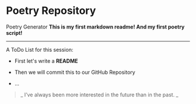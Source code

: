 # Poetry Repository
Poetry Generator
**This is my first markdown readme! And my first poetry script!**

---

A ToDo List for this session:

* First let's write a **README**

* Then we will commit this to our GitHub Repository
* ...
> _ I’ve always been more interested
> in the future than in the past. _
